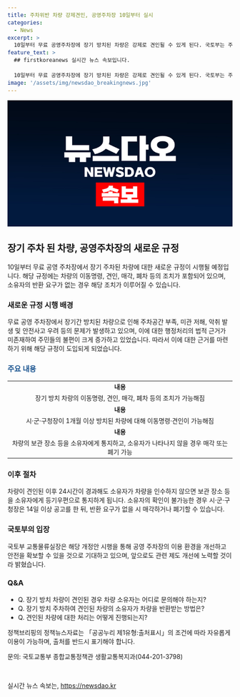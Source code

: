 ```yaml
---
title: 주차위반 차량 강제견인, 공영주차장 10일부터 실시
categories:
  - News
excerpt: >
  10일부터 무료 공영주차장에 장기 방치된 차량은 강제로 견인될 수 있게 된다. 국토부는 주차장법 개정안을 통해 1개월 이상 방치된 차량에 이동명령·견인 직접 조치할 수 있도록 했다. 또한, 소유자가 24시간 이내에 차량을 인수하지 않으면 매각 또는 폐차할 수 있게끔 조치되었다. 국토부는 이를 통해 공영 주차장 이용 환경개선과 안전 확보에 기여할 것으로 기대하고 있다. (출처: 정책브리핑)
feature_text: >
  ## firstkoreanews 실시간 뉴스 속보입니다.

  10일부터 무료 공영주차장에 장기 방치된 차량은 강제로 견인될 수 있게 된다. 국토부는 주차장법 개정안을 통해 1개월 이상 방치된 차량에 이동명령·견인 직접 조치할 수 있도록 했다. 또한, 소유자가 24시간 이내에 차량을 인수하지 않으면 매각 또는 폐차할 수 있게끔 조치되었다. 국토부는 이를 통해 공영 주차장 이용 환경개선과 안전 확보에 기여할 것으로 기대하고 있다. (출처: 정책브리핑)
image: '/assets/img/newsdao_breakingnews.jpg'
---
```


<p><img src="/assets/img/newsdao_breakingnews.jpg" alt="firstkoreanews 속보" /></p>

<h2 data-ke-size="size26">장기 주차 된 차량, 공영주차장의 새로운 규정</h2>

<p data-ke-size="size16">10일부터 무료 공영 주차장에서 장기 주차된 차량에 대한 새로운 규정이 시행될 예정입니다. 해당 규정에는 차량의 이동명령, 견인, 매각, 폐차 등의 조치가 포함되어 있으며, 소유자의 반환 요구가 없는 경우 해당 조치가 이루어질 수 있습니다.</p>

<h3>새로운 규정 시행 배경</h3>

<p data-ke-size="size16">무료 공영 주차장에서 장기간 방치된 차량으로 인해 주차공간 부족, 미관 저해, 악취 발생 및 안전사고 우려 등의 문제가 발생하고 있으며, 이에 대한 행정처리의 법적 근거가 미존재하여 주민들의 불편이 크게 증가하고 있었습니다. 따라서 이에 대한 근거를 마련하기 위해 해당 규정이 도입되게 되었습니다.</p>

<h3><span style="color: #1a5490;">주요 내용</span></h3>

<table>
    <tr>
        <td style="text-align: center; height: 17px;"><b>내용</b></td>
    </tr>
    <tr>
        <td style="text-align: center; height: 17px;">장기 방치 차량의 이동명령, 견인, 매각, 폐차 등의 조치가 가능해짐</td>
    </tr>
    <tr>
        <td style="text-align: center; height: 17px;"><b>내용</b></td>
    </tr>
    <tr>
        <td style="text-align: center; height: 17px;">시·군·구청장이 1개월 이상 방치된 차량에 대해 이동명령·견인이 가능해짐</td>
    </tr>
    <tr>
        <td style="text-align: center; height: 17px;"><b>내용</b></td>
    </tr>
    <tr>
        <td style="text-align: center; height: 17px;">차량의 보관 장소 등을 소유자에게 통지하고, 소유자가 나타나지 않을 경우 매각 또는 폐기 가능</td>
    </tr>
</table>

<h3>이후 절차</h3>

<p data-ke-size="size16">차량이 견인된 이후 24시간이 경과해도 소유자가 차량을 인수하지 않으면 보관 장소 등을 소유자에게 등기우편으로 통지하게 됩니다. 소유자의 확인이 불가능한 경우 시·군·구청장은 14일 이상 공고를 한 뒤, 반환 요구가 없을 시 매각하거나 폐기할 수 있습니다.</p>

<h3>국토부의 입장</h3>

<p data-ke-size="size16">국토부 교통물류실장은 해당 개정안 시행을 통해 공영 주차장의 이용 환경을 개선하고 안전을 확보할 수 있을 것으로 기대하고 있으며, 앞으로도 관련 제도 개선에 노력할 것이라 밝혔습니다.</p>

<h3>Q&A</h3>

<ul>
    <li>Q. 장기 방치 차량이 견인된 경우 차량 소유자는 어디로 문의해야 하는지?</li>
    <li>Q. 장기 방치 주차하여 견인된 차량의 소유자가 차량을 반환받는 방법은?</li>
    <li>Q. 견인된 차량에 대한 처리는 어떻게 진행되는지?</li>
</ul>

<p data-ke-size="size16">정책브리핑의 정책뉴스자료는 「공공누리 제1유형:출처표시」의 조건에 따라 자유롭게 이용이 가능하며, 출처를 반드시 표기해야 합니다.</p>

<p data-ke-size="size16">문의: 국토교통부 종합교통정책관 생활교통복지과(044-201-3798)</p>

<p data-ke-size="size16">&nbsp;</p>
실시간 뉴스 속보는, <a href="https://newsdao.kr" rel="dofollow">https://newsdao.kr</a>


